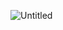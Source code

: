 ![Untitled](https://github.com/ThunderBear2006/OwOinator/assets/82052838/3fda3c20-4233-4321-8198-4e63952d2f0e)
